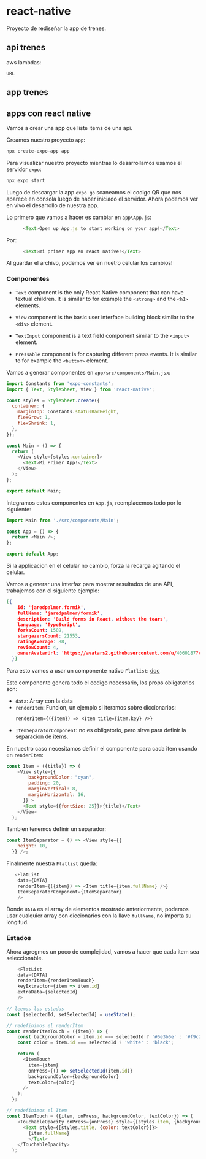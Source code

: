 # react-native

Proyecto de rediseñar la app de trenes.

## api trenes

aws lambdas:

```
URL
```

## app trenes
 


## apps con react native

Vamos a crear una app que liste items de una api.

Creamos nuestro proyecto `app`:

```bash
npx create-expo-app app
```

Para visualizar nuestro proyecto mientras lo desarrollamos usamos el servidor `expo`:

```bash
npx expo start
```

Luego de descargar la app `expo go` scaneamos el codigo QR que nos aparece en consola luego de haber iniciado el servidor. Ahora podemos ver en vivo el desarrollo de nuestra app.

Lo primero que vamos a hacer es cambiar en `app\App.js`:

```js
      <Text>Open up App.js to start working on your app!</Text>
```

Por:

```js
      <Text>mi primer app en react native!</Text>
```

Al guardar el archivo, podemos ver en nuetro celular los cambios!

### Componentes

- `Text` component is the only React Native component that can have textual children. It is similar to for example the `<strong>` and the `<h1>` elements.

- `View` component is the basic user interface building block similar to the `<div>` element.

- `TextInput` component is a text field component similar to the `<input>` element.

- `Pressable` component is for capturing different press events. It is similar to for example the `<button>` element.

Vamos a generar componentes en `app/src/components/Main.jsx`:


```js
import Constants from 'expo-constants';
import { Text, StyleSheet, View } from 'react-native';

const styles = StyleSheet.create({
  container: {
    marginTop: Constants.statusBarHeight,
    flexGrow: 1,
    flexShrink: 1,
  },
});

const Main = () => {
  return (
    <View style={styles.container}>
      <Text>Mi Primer App!</Text>
    </View>
  );
};

export default Main;
```

Integramos estos componentes en `App.js`, reemplacemos todo por lo siguiente:

```js
import Main from './src/components/Main';

const App = () => {
  return <Main />;
};

export default App;
```

Si la applicacion en el celular no cambio, forza la recarga agitando el celular.

Vamos a generar una interfaz para mostrar resultados de una API, trabajemos con el siguiente ejemplo:

```json
[{
    id: 'jaredpalmer.formik',
    fullName: 'jaredpalmer/formik',
    description: 'Build forms in React, without the tears',
    language: 'TypeScript',
    forksCount: 1589,
    stargazersCount: 21553,
    ratingAverage: 88,
    reviewCount: 4,
    ownerAvatarUrl: 'https://avatars2.githubusercontent.com/u/4060187?v=4',
  }]
  ```

Para esto vamos a usar un componente nativo `Flatlist`: [doc](https://reactnative.dev/docs/flatlist?language=javascript)

Este componente genera todo el codigo necessario, los props obligatorios son:

- `data`: Array con la data
- `renderItem`: Funcion, un ejemplo si iteramos sobre           diccionarios:
    ```
    renderItem={({item}) => <Item title={item.key} />}
    ```
- `ItemSeparatorComponent`: no es obligatorio, pero sirve para definir la separacion de items.


En nuestro caso necesitamos definir el componente para cada item usando en `renderItem`:

```js
const Item = ({title}) => (
    <View style={{
        backgroundColor: "cyan",
        padding: 20,
        marginVertical: 8,
        marginHorizontal: 16,
      }} >
      <Text style={{fontSize: 25}}>{title}</Text>
    </View>
  );
```

Tambien tenemos definir un separador:

```js
const ItemSeparator = () => <View style={{
    height: 10,
  }} />;
```

Finalmente nuestra `Flatlist` queda:

```js
   <FlatList
    data={DATA}
    renderItem={({item}) => <Item title={item.fullName} />}
    ItemSeparatorComponent={ItemSeparator}
    />
```

Donde `DATA` es el array de elementos mostrado anteriormente, podemos usar cualquier array con diccionarios con la llave `fullName`, no importa su longitud.

### Estados 

Ahora agregmos un poco de complejidad, vamos a hacer que cada item sea seleccionable.


```js
    <FlatList
    data={DATA}
    renderItem={renderItemTouch}
    keyExtractor={item => item.id}
    extraData={selectedId}
    />
```

```js
// leemos los estados
const [selectedId, setSelectedId] = useState();

// redefinimos el renderItem
const renderItemTouch = ({item}) => {
    const backgroundColor = item.id === selectedId ? '#6e3b6e' : '#f9c2ff';
    const color = item.id === selectedId ? 'white' : 'black';

    return (
      <ItemTouch
        item={item}
        onPress={() => setSelectedId(item.id)}
        backgroundColor={backgroundColor}
        textColor={color}
      />
    );
  };

// redefinimos el Item
const ItemTouch = ({item, onPress, backgroundColor, textColor}) => (
    <TouchableOpacity onPress={onPress} style={[styles.item, {backgroundColor}]}>
      <Text style={[styles.title, {color: textColor}]}>
        {item.fullName}
        </Text>
    </TouchableOpacity>
  );
  

```
